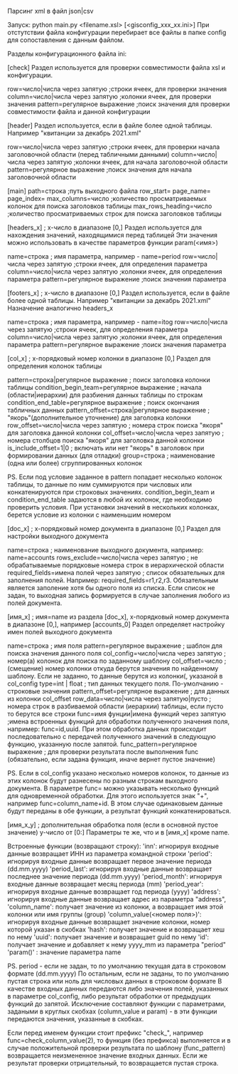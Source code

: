 Парсинг xml в файл json|csv

Запуск:  python main.py <filename.xsl> <inn> [<gisconfig_xxx_xx.ini>]
При отстутствии файла конфигурации перебирает все файлы в папке config
для сопоставления с данным файлом.

Разделы конфигурационного файла ini:

[check]
Раздел используется для проверки совместимости файла xsl и конфигурации.

row=число|числа через запятую       ;строки ячеек, для проверки значения
column=число|числа через запятую    ;колонки ячеек, для проверки значения
pattern=регулярное выражение        ;поиск значения для проверки совместимости файла и данной конфигурации 

[header]
Раздел используется, если в файле более одной таблицы. Например "квитанции за декабрь 2021.xml"

row=число|числа через запятую       ;строки ячеек, для проверки начала заголовочной области (перед табличными данными)
column=число|числа через запятую    ;колонки ячеек, для начала заголовочной области
pattern=регулярное выражение        ;поиск значения для начала заголовочной области


[main]
path=строка             ;путь выходного файла
row_start=
page_name=
page_index=
max_columns=число       ;количество просматриваемых колонок для поиска заголовков таблицы
max_rows_heading=число  ;количество просматриваемых строк для поиска заголовков таблицы


[headers_x] ; x-число в диапазоне [0,]
Раздел используется для нахождения значений, находящимися перед таблицей
Эти значения можно использовать в качестве параметров функции param(<имя>) 

name=строка                         ; имя параметра, например - name=period
row=число|числа через запятую       ;строки ячеек, для определения параметра
column=число|числа через запятую    ;колонки ячеек, для определения параметра
pattern=регулярное выражение        ;поиск значения параметра 


[footers_x] ; x-число в диапазоне [0,]
Раздел используется, если в файле более одной таблицы. Например "квитанции за декабрь 2021.xml"
Назначение аналогично headers_x

name=строка                         ; имя параметра, например - name=itog
row=число|числа через запятую       ;строки ячеек, для определения параметра
column=число|числа через запятую    ;колонки ячеек, для определения параметра
pattern=регулярное выражение        ;поиск значения параметра 


[col_x] ; x-порядковый номер колонки в диапазоне [0,]
Раздел для определения колонок таблицы

pattern=строка|регулярное выражение         ; поиск заголовка колонки таблицы
condition_begin_team=регулярное выражение   ; начала (области|иерархии) для разбиения данных таблицы по строкам
condition_end_table=регулярное выражение    ; поиск окончания табличных данных
pattern_offset=строка|регулярное выражение  ; "якорь"(дополнительное уточнение) для заголовка колонки 
row_offset=число|числа через запятую        ; номера строк поиска "якоря" для заголовка данной колонки
col_offset=число|числа через запятую        ; номера столбцов поиска "якоря" для заголовка данной колонки
is_include_offset=1|0                       ; включать или нет "якорь" в заголовок при формировании данных (для отладки)
group=строка                                ; наименование (одна или более) сгруппированных колонок

PS. Если под условие заданное в pattern попадает несколько колонок таблицы, то данные по ним суммируются при
числовых или конкатенируются при строковых значениях. condition_begin_team и condition_end_table задаются в
любой их колонок, где необходимо проверить условия. При установки значений в нескольких колонках, берется 
условие из колонки с наименьшим номером

[doc_x] ; x-порядковый номер документа в диапазоне [0,]
Раздел для настройки выходного документа

name=строка                                 ; наименование выходного документа, например: name=accounts
rows_exclude=число|числа через запятую      ; не обрабатываемые порядковые номера строк в иерархической области 
required_fields=имена полей через запятую   ; список обязательных для заполнения полей. 
                                              Например: required_fields=r1,r2,r3. Обязательным является заполение 
                                              хотя бы одного поля из списка. Если список не задан, то выходная запись формируется в случае заполнения любого из полей документа. 


[имя_x] ; имя=name из раздела [doc_x], x-порядковый номер документа в диапазоне [0,], например [accounts_0]
Раздел определяет настройку имен полей выходного документа

name=строка                              ; имя поля
pattern=регулярное выражение             ; шаблон для поиска значения данного поля
col_config=число|числа через запятую     ; номер(а) колонок для поиска по заданному шаблону
col_offset=число                         ; (смещение) номер колонки откуда берутся значения по найденному шаблону. 
                                           Если не  заданно, то данные берутся из колонки(, указаной в col_config
type=int | float                          ; тип данных текущего поля. По-умолчанию - строковые значения
pattern_offset=регулярное выражение       ; для данных из колонки col_offset
row_data=число|числа через запятую|пусто  ; номера строк в разбиваемой области (иерархии) таблицы, если пусто то берутся все строки
func=имя фунции|имена функций через запятую   ;имена встроенных функций для обработки полученного значения поля, 
                                                например: func=id,uuid. При этом обработка данных происходит последовательно с передачей полученного значений в следующую
                                                функцию, указанную после запятой.
func_pattern=регулярное выражение         ; для проверки результата после выполнения func (обязательно, если                                        задана функция, иначе вернет пустое значение)

PS. Если в col_config указано несколько номеров колонок, то данные из этих колонок будут разнесены по разным строкам
выходного документа. 
В параметре func= можно указывать несколько функций для одновременной обработки. Для этого используется знак "+", 
например func=column_name+id. В этом случае одинаковыем данные будут переданы в обе функции, а результат функций конкатенироваться.

[имя_x_y] ; дополнительная обработка поля (если в основной пустое значение) y-число от [0:]
Параметры те же, что и в [имя_x] кроме name.

Встроенные функции (возвращают строку):
    'inn': игнорируя входные данные возвращает ИНН из параметра командной строки
    'period': игнорируя входные данные возвращает первое значение периода (dd.mm.yyyy)
    'period_last': игнорируя входные данные возвращает последнее значение периода (dd.mm.yyyy)
    'period_month': игнорируя входные данные возвращает месяц периода (mm)
    'period_year': игнорируя входные данные возвращает год периода (yyyy)
    'address': игнорируя входные данные возвращает адрес из параметра "address",
    'column_name': получает значение из колонки, а возвращает имя этой колонки или имя группы (group)
    'column_value(<номер поля>)': игнорируя входные данные возвращает значение колонки, номер которой указан в скобках
    'hash': получает значение и возвращает хеш по нему
    'uuid': получает значение и возвращает guid по нему
    'id': получает значение и добавляет к нему yyyy_mm из параметра "period"
    'param(<name>)' : значение параметра name


PS. period - если не задан, то по умолчанию текущая дата в строковом формате (dd.mm.yyyy)
По остальным, если не заданы, то по умолчанию пустая строка или ноль для числовых данных в строковом формате
В качестве входных данных передаются либо значения полей, указанных в параметре col_config, либо результат обработки от 
предыдущих функций до запятой. Исключение составляют функции с параметрами, задаными в круглых скобхах (column_value и param) - в эти функции передаются значения, указанные в скобках. 

Если перед именем функции стоит префикс "check_", например func=check_column_value(2), то функция (без префикса) выполняется и в случае положительной проверки результата по шаблону (func_pattern) возвращается неизмененное значение
входных данных. Если же результат проверки отрицательный, то возвращается пустая строка.

